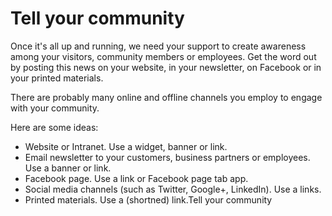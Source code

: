 Tell your community
===================

Once it's all up and running, we need your support to create awareness among your visitors, community members or employees. Get the word out by posting this news on your website, in your newsletter, on Facebook or in your printed materials. 
 
There are probably many online and offline channels you employ to engage with your community.
 
Here are some ideas:
* Website or Intranet. Use a widget, banner or link.
* Email newsletter to your customers, business partners or employees. Use a banner or link.
* Facebook page. Use a link or Facebook page tab app.
* Social media channels (such as Twitter, Google+, LinkedIn). Use a links.
* Printed materials. Use a (shortned) link.Tell your community
